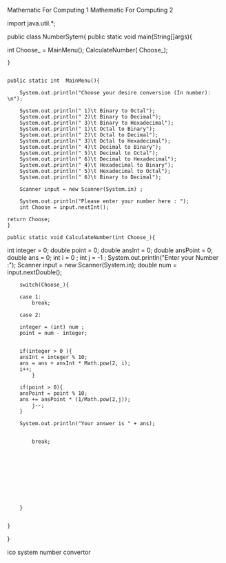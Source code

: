 Mathematic For Computing 1 
Mathematic For Computing 2 

import java.util.*;


public class NumberSytem{
    public static void main(String[]args){

  int Choose_ = MainMenu();
    CalculateNumber( Choose_);




    }


    public static int  MainMenu(){

        System.out.println("Choose your desire conversion (In number): \n");
      
        System.out.println(" 1)\t Binary to Octal");
        System.out.println(" 2)\t Binary to Decimal");
        System.out.println(" 3)\t Binary to Hexadecimal");
        System.out.println(" 1)\t Octal to Binary");
        System.out.println(" 2)\t Octal to Decimal");
        System.out.println(" 3)\t Octal to Hexadecimal");
        System.out.println(" 4)\t Decimal to Binary");
        System.out.println(" 5)\t Decimal to Octal");
        System.out.println(" 6)\t Decimal to Hexadecimal");
        System.out.println(" 4)\t Hexadecimal to Binary");
        System.out.println(" 5)\t Hexadecimal to Octal");
        System.out.println(" 6)\t Binary to Decimal");

        Scanner input = new Scanner(System.in) ;

        System.out.println("Please enter your number here : ");
        int Choose = input.nextInt();
        
    return Choose;
    }

    public static void CalculateNumber(int Choose_){
int integer = 0; 
double point = 0;
double ansInt = 0;
double ansPoint = 0;
double ans = 0;
int i = 0 ;
int j = -1 ;
        System.out.println("Enter your Number :");
        Scanner input = new Scanner(System.in);
        double num = input.nextDouble();
        


        switch(Choose_){

        case 1: 
            break;

        case 2:
            
        integer = (int) num ;
        point = num - integer;
        
        
        if(integer > 0 ){
        ansInt = integer % 10;
        ans = ans + ansInt * Math.pow(2, i);
        i++;
            }

        if(point > 0){
        ansPoint = point % 10;
        ans += ansPoint * (1/Math.pow(2,j));
            j--;
        }
        
        System.out.println("Your answer is " + ans);


            break;

        








        }


    }

}

ico system number convertor
